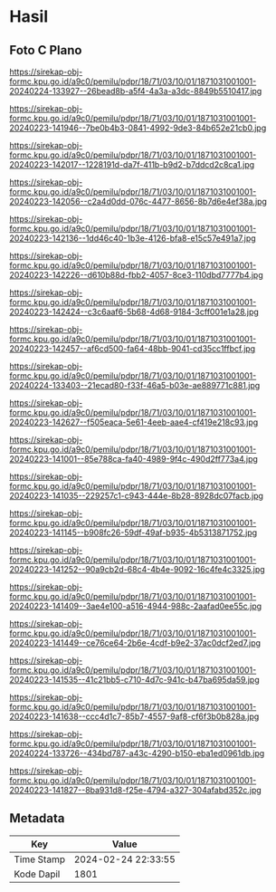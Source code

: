 # Hasil

## Foto C Plano

https://sirekap-obj-formc.kpu.go.id/a9c0/pemilu/pdpr/18/71/03/10/01/1871031001001-20240224-133927--26bead8b-a5f4-4a3a-a3dc-8849b5510417.jpg

https://sirekap-obj-formc.kpu.go.id/a9c0/pemilu/pdpr/18/71/03/10/01/1871031001001-20240223-141946--7be0b4b3-0841-4992-9de3-84b652e21cb0.jpg

https://sirekap-obj-formc.kpu.go.id/a9c0/pemilu/pdpr/18/71/03/10/01/1871031001001-20240223-142017--1228191d-da7f-411b-b9d2-b7ddcd2c8ca1.jpg

https://sirekap-obj-formc.kpu.go.id/a9c0/pemilu/pdpr/18/71/03/10/01/1871031001001-20240223-142056--c2a4d0dd-076c-4477-8656-8b7d6e4ef38a.jpg

https://sirekap-obj-formc.kpu.go.id/a9c0/pemilu/pdpr/18/71/03/10/01/1871031001001-20240223-142136--1dd46c40-1b3e-4126-bfa8-e15c57e491a7.jpg

https://sirekap-obj-formc.kpu.go.id/a9c0/pemilu/pdpr/18/71/03/10/01/1871031001001-20240223-142226--d610b88d-fbb2-4057-8ce3-110dbd7777b4.jpg

https://sirekap-obj-formc.kpu.go.id/a9c0/pemilu/pdpr/18/71/03/10/01/1871031001001-20240223-142424--c3c6aaf6-5b68-4d68-9184-3cff001e1a28.jpg

https://sirekap-obj-formc.kpu.go.id/a9c0/pemilu/pdpr/18/71/03/10/01/1871031001001-20240223-142457--af6cd500-fa64-48bb-9041-cd35cc1ffbcf.jpg

https://sirekap-obj-formc.kpu.go.id/a9c0/pemilu/pdpr/18/71/03/10/01/1871031001001-20240224-133403--21ecad80-f33f-46a5-b03e-ae889771c881.jpg

https://sirekap-obj-formc.kpu.go.id/a9c0/pemilu/pdpr/18/71/03/10/01/1871031001001-20240223-142627--f505eaca-5e61-4eeb-aae4-cf419e218c93.jpg

https://sirekap-obj-formc.kpu.go.id/a9c0/pemilu/pdpr/18/71/03/10/01/1871031001001-20240223-141001--85e788ca-fa40-4989-9f4c-490d2ff773a4.jpg

https://sirekap-obj-formc.kpu.go.id/a9c0/pemilu/pdpr/18/71/03/10/01/1871031001001-20240223-141035--229257c1-c943-444e-8b28-8928dc07facb.jpg

https://sirekap-obj-formc.kpu.go.id/a9c0/pemilu/pdpr/18/71/03/10/01/1871031001001-20240223-141145--b908fc26-59df-49af-b935-4b5313871752.jpg

https://sirekap-obj-formc.kpu.go.id/a9c0/pemilu/pdpr/18/71/03/10/01/1871031001001-20240223-141252--90a9cb2d-68c4-4b4e-9092-16c4fe4c3325.jpg

https://sirekap-obj-formc.kpu.go.id/a9c0/pemilu/pdpr/18/71/03/10/01/1871031001001-20240223-141409--3ae4e100-a516-4944-988c-2aafad0ee55c.jpg

https://sirekap-obj-formc.kpu.go.id/a9c0/pemilu/pdpr/18/71/03/10/01/1871031001001-20240223-141449--ce76ce64-2b6e-4cdf-b9e2-37ac0dcf2ed7.jpg

https://sirekap-obj-formc.kpu.go.id/a9c0/pemilu/pdpr/18/71/03/10/01/1871031001001-20240223-141535--41c21bb5-c710-4d7c-941c-b47ba695da59.jpg

https://sirekap-obj-formc.kpu.go.id/a9c0/pemilu/pdpr/18/71/03/10/01/1871031001001-20240223-141638--ccc4d1c7-85b7-4557-9af8-cf6f3b0b828a.jpg

https://sirekap-obj-formc.kpu.go.id/a9c0/pemilu/pdpr/18/71/03/10/01/1871031001001-20240224-133726--434bd787-a43c-4290-b150-eba1ed0961db.jpg

https://sirekap-obj-formc.kpu.go.id/a9c0/pemilu/pdpr/18/71/03/10/01/1871031001001-20240223-141827--8ba931d8-f25e-4794-a327-304afabd352c.jpg


## Metadata

| Key        | Value               |
| ---------- | ------------------- |
| Time Stamp | 2024-02-24 22:33:55 |
| Kode Dapil | 1801                |



